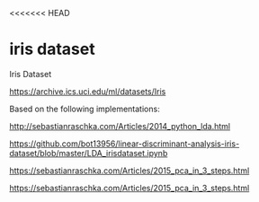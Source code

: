 <<<<<<< HEAD
# iris dataset

Iris Dataset

https://archive.ics.uci.edu/ml/datasets/Iris

Based on the following implementations:

http://sebastianraschka.com/Articles/2014_python_lda.html

https://github.com/bot13956/linear-discriminant-analysis-iris-dataset/blob/master/LDA_irisdataset.ipynb

https://sebastianraschka.com/Articles/2015_pca_in_3_steps.html

https://sebastianraschka.com/Articles/2015_pca_in_3_steps.html
